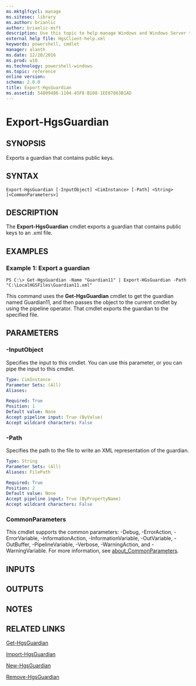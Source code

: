 ```yaml
---
ms.mktglfcycl: manage
ms.sitesec: library
ms.author: brianlic
author: brianlic-msft
description: Use this topic to help manage Windows and Windows Server technologies with Windows PowerShell.
external help file: HgsClient-help.xml
keywords: powershell, cmdlet
manager: alanth
ms.date: 12/20/2016
ms.prod: w10
ms.technology: powershell-windows
ms.topic: reference
online version: 
schema: 2.0.0
title: Export-HgsGuardian
ms.assetid: 54809486-1104-45F8-B108-1EE07863B1AD
---
```


# Export-HgsGuardian

## SYNOPSIS
Exports a guardian that contains public keys.

## SYNTAX

```
Export-HgsGuardian [-InputObject] <CimInstance> [-Path] <String> [<CommonParameters>]
```

## DESCRIPTION
The **Export-HgsGuardian** cmdlet exports a guardian that contains public keys to an .xml file.

## EXAMPLES

### Example 1: Export a guardian
```
PS C:\> Get-HgsGuardian -Name "Guardian11" | Export-HGsGuardian -Path "C:\LocalHGSFiles\Guardian11.xml"
```

This command uses the **Get-HgsGuardian** cmdlet to get the guardian named Guardian11, and then passes the object to the current cmdlet by using the pipeline operator.
That cmdlet exports the guardian to the specified file.

## PARAMETERS

### -InputObject
Specifies the input to this cmdlet. 
You can use this parameter, or you can pipe the input to this cmdlet.

```yaml
Type: CimInstance
Parameter Sets: (All)
Aliases: 

Required: True
Position: 1
Default value: None
Accept pipeline input: True (ByValue)
Accept wildcard characters: False
```

### -Path
Specifies the path to the file to write an XML representation of the guardian.

```yaml
Type: String
Parameter Sets: (All)
Aliases: FilePath

Required: True
Position: 2
Default value: None
Accept pipeline input: True (ByPropertyName)
Accept wildcard characters: False
```

### CommonParameters
This cmdlet supports the common parameters: -Debug, -ErrorAction, -ErrorVariable, -InformationAction, -InformationVariable, -OutVariable, -OutBuffer, -PipelineVariable, -Verbose, -WarningAction, and -WarningVariable. For more information, see [about_CommonParameters](http://go.microsoft.com/fwlink/?LinkID=113216).

## INPUTS

## OUTPUTS

## NOTES

## RELATED LINKS

[Get-HgsGuardian](./Get-HgsGuardian.md)

[Import-HgsGuardian](./Import-HgsGuardian.md)

[New-HgsGuardian](./New-HgsGuardian.md)

[Remove-HgsGuardian](./Remove-HgsGuardian.md)

